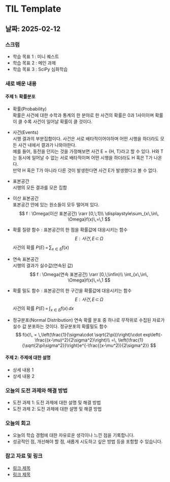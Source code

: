# TIL Template

## 날짜: 2025-02-12

### 스크럼
- 학습 목표 1 : 미니 퀘스트
- 학습 목표 2 : 메인 과제
- 학습 목표 3 : SciPy 심화학습

### 새로 배운 내용
#### 주제 1: 확률분포
- 확률(Probability)</br>
    확률은 사건에 대한 수학과 통계의 한 분야로 한 사건의 확률은 0과 1사이이며 확률이 클 수록 사건이 일어날 확률이 클 것이다.
- 사건(Events)</br>
    시행 결과의 부분집합이다. 사건은 서로 배타적이어야하며 어떤 시행을 하더라도 모든 사건 내에서 결과가 나와야한다.</br>
    예를 들어, 동전을 던지는 것을 가정해보면 사건 E = {H, T}라고 할 수 있다. H와 T는 동시에 일어날 수 없는 서로 배타적이며 어떤 시행을 하더라도 H 혹은 T가 나온다.</br>
    만약 H 혹은 T가 아니라 다른 것이 발생한다면 사건 E가 발생했다고 볼 수 없다.
- 표본공간</br>
    시행의 모든 결과를 모은 집합
- 이산 표본공간</br>
    표본공간 안에 있는 원소들이 모두 떨어져 있다.
    $$
    f : \Omega(이산 표본공간) \rarr [0,\;1]\\
    \displaystyle\sum_{x\,\in\, \Omega}f(x)\,=\,1
    $$
- 확률 질량 함수 : 표본공간의 한 점을 확률값에 대응시키는 함수</br>
    $$
    E:사건,\, E\,\subset \, \Omega
    $$
    사건의 확률 $P(E)\,=\,\displaystyle\sum_{x\in E}f(x)$</br>
- 연속 표본공간</br>
    시행의 결과가 실수값(연속된 값)
    $$
    f : \Omega(연속 표본공간) \rarr [0,\;\infin)\\
    \int_{x\,\in\, \Omega}f(x)\,=\,1
    $$
- 확률 밀도 함수 : 표본공간의 한 구간을 확률값에 대응시키는 함수
    $$
    E:사건,\, E\,\subset \, \Omega
    $$
    사건의 확률 $P(E)\,=\, \int_{x \in E}f(x)\,dx$

- 정규분포(Normal Distribution)
    연속 확률 분포 중 하나로 무작위로 수집된 자료가 실수 값 분포하는 것이다.
    정규분포의 확률밀도 함수
    $$
    f(x)\, = \,\left(\frac{1}{\sigma\cdot \sqrt{2\pi}}\right)\cdot exp\left(-\frac{(x-\mu)^2}{2\sigma^2}\right)\\
    =\, \left(\frac{1}{\sqrt{2\pi\sigma^2}}\right)e^{-\frac{(x-\mu^2)}{2\sigma^2}}
    $$
#### 주제 2: 주제에 대한 설명
- 상세 내용 1
- 상세 내용 2

### 오늘의 도전 과제와 해결 방법
- 도전 과제 1: 도전 과제에 대한 설명 및 해결 방법
- 도전 과제 2: 도전 과제에 대한 설명 및 해결 방법

### 오늘의 회고
- 오늘의 학습 경험에 대한 자유로운 생각이나 느낀 점을 기록합니다.
- 성공적인 점, 개선해야 할 점, 새롭게 시도하고 싶은 방법 등을 포함할 수 있습니다.

### 참고 자료 및 링크
- [링크 제목](URL)
- [링크 제목](URL)